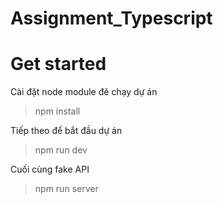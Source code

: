 # Assignment_Typescript
# Get started
  Cài đặt node module đê chạy dự án
  > npm install
  
  Tiếp theo để bắt đầu dự án 
  > npm run dev
  
  Cuối cùng fake API
  > npm run server
